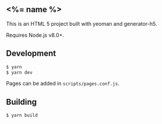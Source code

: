 <%= name %>
---

This is an HTML 5 project built with yeoman and generator-h5.

Requires Node.js v8.0+.

Development
---
``` sh
$ yarn
$ yarn dev
```

Pages can be added in `scripts/pages.conf.js`.

Building
---
```sh
$ yarn build
```
